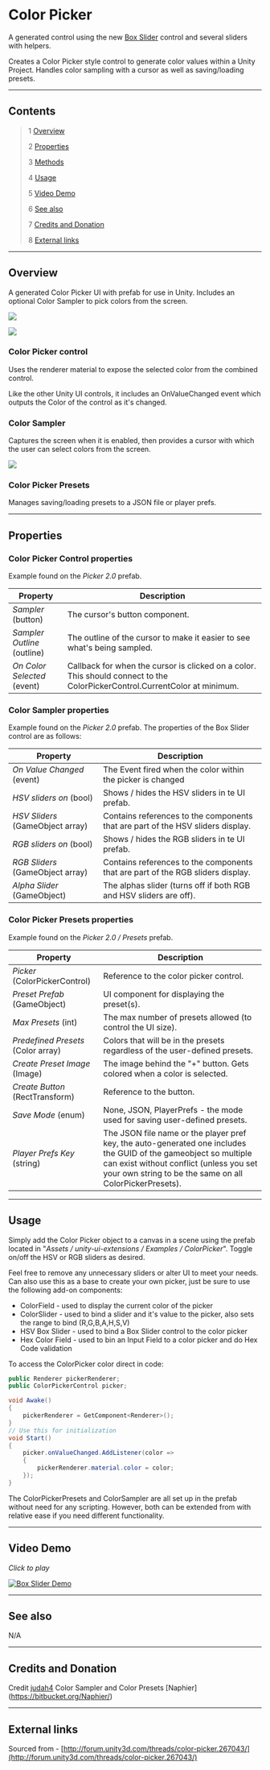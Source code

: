 # Color Picker

A generated control using the new [Box Slider](BoxSlider.md) control and several sliders with helpers.

Creates a Color Picker style control to generate color values within a Unity Project. Handles color sampling with a cursor as well as saving/loading presets.

<!--![](Images/ Game Image.jpg)-->

---------

## Contents

> 1 [Overview](#overview)
>
> 2 [Properties](#properties)
>
> 3 [Methods](#methods)
>
> 4 [Usage](#usage)
>
> 5 [Video Demo](#video-demo)
>
> 6 [See also](#see-also)
>
> 7 [Credits and Donation](#credits-and-donation)
>
> 8 [External links](#external-links)

---------

## Overview

A generated Color Picker UI with prefab for use in Unity. Includes an optional Color Sampler to pick colors from the screen.

![](Images/ColorPicker.jpg)

![](Images/ColorPickerInspector.jpg)

### Color Picker control

Uses the renderer material to expose the selected color from the combined control.

Like the other Unity UI controls, it includes an OnValueChanged event which outputs the Color of the control as it's changed.

### Color Sampler

Captures the screen when it is enabled, then provides a cursor with which the user can select colors from the screen. 

![](Images/ColorPickerPresets.jpg)

### Color Picker Presets

Manages saving/loading presets to a JSON file or player prefs.

---------

## Properties

### Color Picker Control properties

Example found on the *Picker 2.0* prefab.

Property | Description
|-|-|
*Sampler* (button) |The cursor's button component.
*Sampler Outline* (outline) |The outline of the cursor to make it easier to see what's being sampled.
*On Color Selected* (event) |Callback for when the cursor is clicked on a color. This should connect to the ColorPickerControl.CurrentColor at minimum.

### Color Sampler properties

Example found on the *Picker 2.0* prefab.
The properties of the Box Slider control are as follows:

Property | Description
|-|-|
*On Value Changed* (event) |The Event fired when the color within the picker is changed
*HSV sliders on* (bool) |Shows / hides the HSV sliders in te UI prefab.
*HSV Sliders* (GameObject array) |Contains references to the components that are part of the HSV sliders display.
*RGB sliders on* (bool) | Shows / hides the RGB sliders in te UI prefab.
*RGB Sliders* (GameObject array) |Contains references to the components that are part of the RGB sliders display.
*Alpha Slider* (GameObject) |The alphas slider (turns off if both RGB and HSV sliders are off).

### Color Picker Presets properties

Example found on the *Picker 2.0 / Presets* prefab.

Property | Description
|-|-|
*Picker* (ColorPickerControl)| Reference to the color picker control.
*Preset Prefab* (GameObject)| UI component for displaying the preset(s).
*Max Presets* (int)| The max number of presets allowed (to control the UI size).
*Predefined Presets* (Color array)| Colors that will be in the presets regardless of the user-defined presets.
*Create Preset Image* (Image)| The image behind the "+" button. Gets colored when a color is selected.
*Create Button* (RectTransform)| Reference to the button.
*Save Mode* (enum)| None, JSON, PlayerPrefs - the mode used for saving user-defined presets.
*Player Prefs Key* (string)| The JSON file name or the player pref key, the auto-generated one includes the GUID of the gameobject so multiple can exist without conflict (unless you set your own string to be the same on all ColorPickerPresets).

---------

## Usage

Simply add the Color Picker object to a canvas in a scene using the prefab located in "*Assets / unity-ui-extensions / Examples / ColorPicker*". Toggle on/off the HSV or RGB sliders as desired.

Feel free to remove any unnecessary sliders or alter UI to meet your needs. Can also use this as a base to create your own picker, just be sure to use the following add-on components:

* ColorField - used to display the current color of the picker
* ColorSlider - used to bind a slider and it's value to the picker, also sets the range to bind (R,G,B,A,H,S,V)
* HSV Box Slider - used to bind a Box Slider control to the color picker
* Hex Color Field - used to bin an Input Field to a color picker and do Hex Code validation

To access the ColorPicker color direct in code:

```csharp
public Renderer pickerRenderer;
public ColorPickerControl picker;

void Awake()
{
    pickerRenderer = GetComponent<Renderer>();
}
// Use this for initialization
void Start()
{
    picker.onValueChanged.AddListener(color =>
    {
        pickerRenderer.material.color = color;
    });
}
```

The ColorPickerPresets and ColorSampler are all set up in the prefab without need for any scripting. However, both can be extended from with relative ease if you need different functionality.

---------

## Video Demo

*Click to play*

[![Box Slider Demo](Images/ColorPickerDemo.jpg)](Images/ColorPickerDemo.mp4 "Box Slider Demo")

---------

## See also

N/A

---------

## Credits and Donation

Credit [judah4](https://forum.unity3d.com/members/judah4.34568/)
Color Sampler and Color Presets [Naphier] (https://bitbucket.org/Naphier/)

---------

## External links

Sourced from - [http://forum.unity3d.com/threads/color-picker.267043/](http://forum.unity3d.com/threads/color-picker.267043/)
